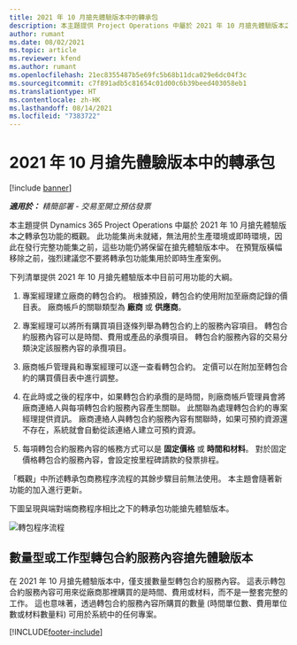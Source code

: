 ```yaml
---
title: 2021 年 10 月搶先體驗版本中的轉承包
description: 本主題提供 Project Operations 中屬於 2021 年 10 月搶先體驗版本之轉承包功能的概觀。
author: rumant
ms.date: 08/02/2021
ms.topic: article
ms.reviewer: kfend
ms.author: rumant
ms.openlocfilehash: 21ec8355487b5e69fc5b68b11dca029e6dc04f3c
ms.sourcegitcommit: c7f891adb5c81654c01d00c6b39beed403058eb1
ms.translationtype: HT
ms.contentlocale: zh-HK
ms.lasthandoff: 08/14/2021
ms.locfileid: "7383722"
---
```

# <a name="subcontracting-in-october-2021-early-access-release"></a>2021 年 10 月搶先體驗版本中的轉承包

[!include [banner](../../includes/dataverse-preview.md)]

_**適用於：** 精簡部署 - 交易至開立預估發票_

本主題提供 Dynamics 365 Project Operations 中屬於 2021 年 10 月搶先體驗版本之轉承包功能的概觀。 此功能集尚未就緒，無法用於生產環境或即時環境，因此在發行完整功能集之前，這些功能仍將保留在搶先體驗版本中。 在預覽版橫幅移除之前，強烈建議您不要將轉承包功能集用於即時生產案例。 

下列清單提供 2021 年 10 月搶先體驗版本中目前可用功能的大綱。

1. 專案經理建立廠商的轉包合約。 根據預設，轉包合約使用附加至廠商記錄的價目表。 廠商帳戶的關聯類型為 **廠商** 或 **供應商**。

2. 專案經理可以將所有購買項目逐條列舉為轉包合約上的服務內容項目。 轉包合約服務內容可以是時間、費用或產品的承攬項目。 轉包合約服務內容的交易分類決定該服務內容的承攬項目。

3. 廠商帳戶管理員和專案經理可以逐一查看轉包合約。 定價可以在附加至轉包合約的購買價目表中進行調整。

4. 在此時或之後的程序中，如果轉包合約承攬的是時間，則廠商帳戶管理員會將廠商連絡人與每項轉包合約服務內容產生關聯。 此關聯為處理轉包合約的專案經理提供資訊。 廠商連絡人與轉包合約服務內容有關聯時，如果可預約資源還不存在，系統就會自動從該連絡人建立可預約資源。

5. 每項轉包合約服務內容的帳務方式可以是 **固定價格** 或 **時間和材料**。 對於固定價格轉包合約服務內容，會設定按里程碑請款的發票排程。

「概觀」中所述轉承包商務程序流程的其餘步驟目前無法使用。 本主題會隨著新功能的加入進行更新。 

下圖呈現與端對端商務程序相比之下的轉承包功能搶先體驗版本。

![轉包程序流程](../media/SubcontractingEAFlow.png)  


## <a name="quantity-based-and-work-based-subcontract-lines-early-access-release"></a>數量型或工作型轉包合約服務內容搶先體驗版本
在 2021 年 10 月搶先體驗版本中，僅支援數量型轉包合約服務內容。 這表示轉包合約服務內容可用來從廠商那裡購買的是時間、費用或材料，而不是一整套完整的工作。 這也意味著，透過轉包合約服務內容所購買的數量 (時間單位數、費用單位數或材料數量料) 可用於系統中的任何專案。



[!INCLUDE[footer-include](../../includes/footer-banner.md)]
